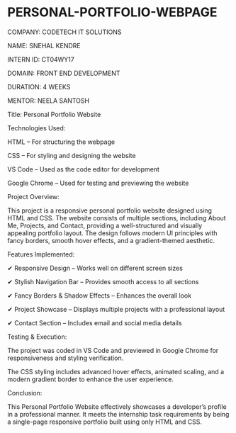 # PERSONAL-PORTFOLIO-WEBPAGE

COMPANY:  CODETECH IT SOLUTIONS

NAME: SNEHAL KENDRE

INTERN ID: CT04WY17

DOMAIN: FRONT END DEVELOPMENT

DURATION: 4 WEEKS

MENTOR: NEELA SANTOSH

Title: Personal Portfolio Website

Technologies Used:

 HTML – For structuring the webpage

 CSS – For styling and designing the website

 VS Code – Used as the code editor for development

 Google Chrome – Used for testing and previewing the website

Project Overview:

This project is a responsive personal portfolio website designed using HTML and CSS. The website consists of multiple sections, including About Me, Projects, and Contact, providing a well-structured and visually appealing portfolio layout. The design follows modern UI principles with fancy borders, smooth hover effects, and a gradient-themed aesthetic.

Features Implemented:

✔ Responsive Design – Works well on different screen sizes

✔ Stylish Navigation Bar – Provides smooth access to all sections

✔ Fancy Borders & Shadow Effects – Enhances the overall look

✔ Project Showcase – Displays multiple projects with a professional layout

✔ Contact Section – Includes email and social media details

Testing & Execution:

The project was coded in VS Code and previewed in Google Chrome for responsiveness and styling verification.

The CSS styling includes advanced hover effects, animated scaling, and a modern gradient border to enhance the user experience.

Conclusion:

This Personal Portfolio Website effectively showcases a developer’s profile in a professional manner. It meets the internship task requirements by being a single-page responsive portfolio built using only HTML and CSS.
